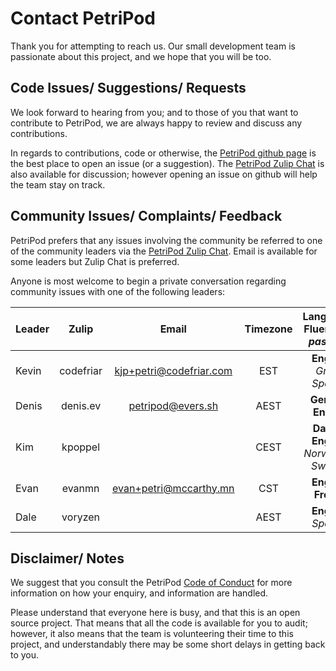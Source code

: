 # Contact PetriPod

Thank you for attempting to reach us. Our small development team is passionate about this project, and we hope that you will be too.

## Code Issues/ Suggestions/ Requests
We look forward to hearing from you; and to those of you that want to contribute to PetriPod, we are always happy to review and discuss any contributions.

In regards to contributions, code or otherwise, the [PetriPod github page](https://github.com/PetriPod/PetriPod) is the best place to open an issue (or a suggestion). The [PetriPod Zulip Chat](https://petri.zulipchat.com/) is also available for discussion; however opening an issue on github will help the team stay on track.

## Community Issues/ Complaints/ Feedback
PetriPod prefers that any issues involving the community be referred to one of the community leaders via the [PetriPod Zulip Chat](https://petri.zulipchat.com/). Email is available for some leaders but Zulip Chat is preferred.

Anyone is most welcome to begin a private conversation regarding community issues with one of the following leaders:

| Leader | Zulip | Email | Timezone | Languages: **Fluent**, and *passable* |
|----------|:-------------:|:------:|:----------:|:-----------------:|
| Kevin | codefriar | kjp+petri@codefriar.com | EST | **English**, *Greek*, *Spanish* |
| Denis | denis.ev | petripod@evers.sh | AEST | **German**, **English** |
| Kim | kpoppel |  | CEST | **Danish**, **English**, *Norwegian*, *Swedish* |
| Evan | evanmn | evan+petri@mccarthy.mn | CST | **English**, **French** |
| Dale | voryzen |  | AEST | **English**, *Spanish* |

## Disclaimer/ Notes

We suggest that you consult the PetriPod [Code of Conduct](https://github.com/PetriPod/PetriPod/wiki/Code-of-Conduct) for more information on how your enquiry, and information are handled.

Please understand that everyone here is busy, and that this is an open source project. That means that all the code is available for you to audit; however, it also means that the team is volunteering their time to this project, and understandably there may be some short delays in getting back to you.

